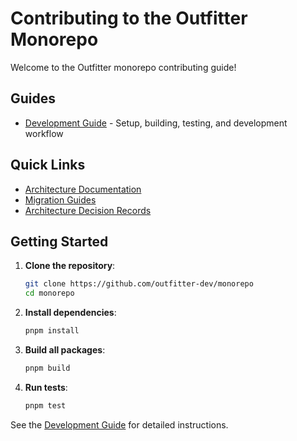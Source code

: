 # Contributing to the Outfitter Monorepo

Welcome to the Outfitter monorepo contributing guide!

## Guides

- [Development Guide](development.md) - Setup, building, testing, and
  development workflow

## Quick Links

- [Architecture Documentation](../architecture/)
- [Migration Guides](../migration/)
- [Architecture Decision Records](../decisions/)

## Getting Started

1. **Clone the repository**:

   ```bash
   git clone https://github.com/outfitter-dev/monorepo
   cd monorepo
   ```

2. **Install dependencies**:

   ```bash
   pnpm install
   ```

3. **Build all packages**:

   ```bash
   pnpm build
   ```

4. **Run tests**:

   ```bash
   pnpm test
   ```

See the [Development Guide](development.md) for detailed instructions.
